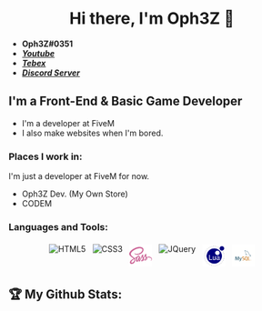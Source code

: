<div align="center">
  <h1>Hi there, I'm Oph3Z 👋</h1>
</div>

- **Oph3Z#0351**
- [**_Youtube_**](https://www.youtube.com/channel/UC1A8ARiyLBTFVOTTj76hTDw)
- [**_Tebex_**](https://oph3z-dev.tebex.io/)
- [**_Discord Server_**](https://discord.gg/r74XzV7QDx)

## I'm a Front-End & Basic Game Developer
- I'm a developer at FiveM
- I also make websites when I'm bored.

### Places I work in:
I'm just a developer at FiveM for now.

- Oph3Z Dev. (My Own Store)
- CODEM

### Languages and Tools:
<p align="center">
  <img height="40" style="vertical-align:top; margin:4px" alt="HTML5" src="https://cdn.jsdelivr.net/gh/devicons/devicon/icons/html5/html5-original.svg" style="padding-right:10px;" />
  <img height="40" style="vertical-align:top; margin:4px" alt="CSS3" src="https://cdn.jsdelivr.net/gh/devicons/devicon/icons/css3/css3-original.svg" style="padding-right:10px;" />
  <img height="40" style="vertical-align:top; margin:4px" alt="Sass" src="https://raw.githubusercontent.com/github/explore/80688e429a7d4ef2fca1e82350fe8e3517d3494d/topics/sass/sass.png" />
  <img height="40" style="vertical-align:top; margin:4px" alt="JQuery" src="https://cdn.jsdelivr.net/gh/devicons/devicon/icons/jquery/jquery-original.svg" style="padding-right:10px;" />
  <img height="40" style="vertical-align:top; margin:4px" alt="Lua" src="https://raw.githubusercontent.com/github/explore/80688e429a7d4ef2fca1e82350fe8e3517d3494d/topics/lua/lua.png" />
  <img height="40" style="vertical-align:top; margin:4px" alt="MySQL" src="https://raw.githubusercontent.com/github/explore/80688e429a7d4ef2fca1e82350fe8e3517d3494d/topics/mysql/mysql.png" />
  <br/>
</p>

## 🏆 My Github Stats:
<div>
</div>

